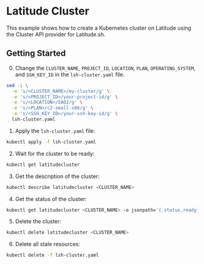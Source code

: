 # Latitude Cluster

This example shows how to create a Kubernetes cluster on Latitude using the Cluster API provider for Latitude.sh.

## Getting Started

0. Change the `CLUSTER_NAME`, `PROJECT_ID`, `LOCATION`, `PLAN`, `OPERATING_SYSTEM`, and `SSH_KEY_ID` in the `lsh-cluster.yaml` file.
```bash
sed -i \
  -e 's/<CLUSTER_NAME>/my-cluster/g' \
  -e 's/<PROJECT_ID>/your-project-id/g' \
  -e 's/<LOCATION>/SAO2/g' \
  -e 's/<PLAN>/c2-small-x86/g' \
  -e 's/<SSH_KEY_ID>/your-ssh-key-id/g' \
  lsh-cluster.yaml
```

1. Apply the `lsh-cluster.yaml` file:

```bash
kubectl apply -f lsh-cluster.yaml
```

2. Wait for the cluster to be ready:

```bash
kubectl get latitudecluster
```

3. Get the description of the cluster:

```bash
kubectl describe latitudecluster <CLUSTER_NAME>
```

4. Get the status of the cluster:

```bash
kubectl get latitudecluster <CLUSTER_NAME> -o jsonpath='{.status.ready}'
```

5. Delete the cluster:

```bash
kubectl delete latitudecluster <CLUSTER_NAME>
```

6. Delete all stale resources:

```bash
kubectl delete -f lsh-cluster.yaml
```